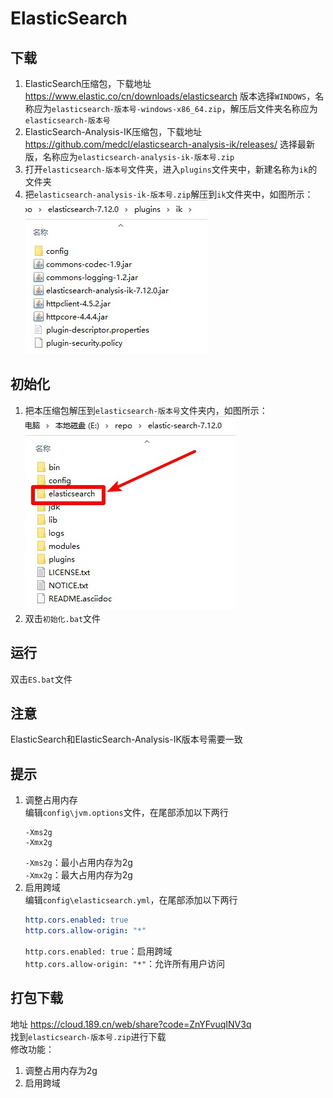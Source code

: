 # ElasticSearch

## 下载
1. ElasticSearch压缩包，下载地址 https://www.elastic.co/cn/downloads/elasticsearch 版本选择`WINDOWS`，名称应为`elasticsearch-版本号-windows-x86_64.zip`，解压后文件夹名称应为`elasticsearch-版本号`
2. ElasticSearch-Analysis-IK压缩包，下载地址 https://github.com/medcl/elasticsearch-analysis-ik/releases/ 选择最新版，名称应为`elasticsearch-analysis-ik-版本号.zip`
3. 打开`elasticsearch-版本号`文件夹，进入`plugins`文件夹中，新建名称为`ik`的文件夹
4. 把`elasticsearch-analysis-ik-版本号.zip`解压到`ik`文件夹中，如图所示：  
![ik解压示例](img/ik解压示例.jpg)

## 初始化
1. 把本压缩包解压到`elasticsearch-版本号`文件夹内，如图所示：  
![初始化示例](img/初始化示例.jpg)
2. 双击`初始化.bat`文件

## 运行
双击`ES.bat`文件

## 注意
ElasticSearch和ElasticSearch-Analysis-IK版本号需要一致

## 提示
1. 调整占用内存  
   编辑`config\jvm.options`文件，在尾部添加以下两行
   ```properties
   -Xms2g
   -Xmx2g
   ```
   `-Xms2g`：最小占用内存为2g  
   `-Xmx2g`：最大占用内存为2g  
2. 启用跨域  
   编辑`config\elasticsearch.yml`，在尾部添加以下两行
   ```yml
   http.cors.enabled: true
   http.cors.allow-origin: "*"
   ```
   `http.cors.enabled: true`：启用跨域  
   `http.cors.allow-origin: "*"`：允许所有用户访问

## 打包下载
地址 https://cloud.189.cn/web/share?code=ZnYFvuqINV3q  
找到`elasticsearch-版本号.zip`进行下载  
修改功能：
1. 调整占用内存为2g
2. 启用跨域
